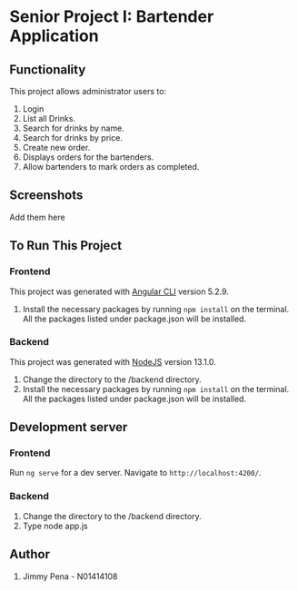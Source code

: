 # Senior Project I: Bartender Application

## Functionality
This project allows administrator users to:
1) Login
2) List all Drinks.
3) Search for drinks by name.
4) Search for drinks by price.
5) Create new order. 
6) Displays orders for the bartenders.
7) Allow bartenders to mark orders as completed. 

## Screenshots
Add them here

## To Run This Project
### Frontend
This project was generated with [Angular CLI](https://github.com/angular/angular-cli) version 5.2.9.
1) Install the necessary packages by running `npm install` on the terminal. All the packages listed under package.json will be installed. 

### Backend
This project was generated with [NodeJS](https://nodejs.org) version 13.1.0.
1) Change the directory to the /backend directory. 
2) Install the necessary packages by running `npm install` on the terminal. All the packages listed under package.json will be installed. 

## Development server

### Frontend
Run `ng serve` for a dev server. Navigate to `http://localhost:4200/`. 

### Backend
1) Change the directory to the /backend directory. 
2) Type node app.js

## Author
1) Jimmy Pena - N01414108
